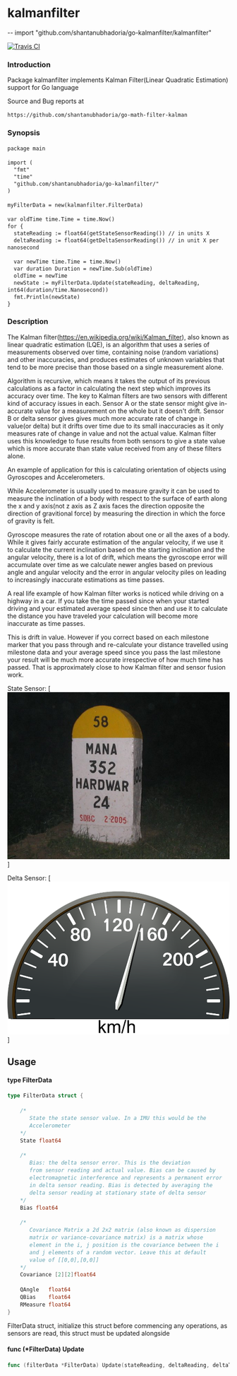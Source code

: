 # kalmanfilter
--
    import "github.com/shantanubhadoria/go-kalmanfilter/kalmanfilter"

[![Travis
CI](https://img.shields.io/travis/shantanubhadoria/go-kalmanfilter.svg?style=flat-square)](https://travis-ci.org/shantanubhadoria/go-kalmanfilter)


### Introduction

Package kalmanfilter implements Kalman Filter(Linear Quadratic Estimation)
support for Go language

Source and Bug reports at

    https://github.com/shantanubhadoria/go-math-filter-kalman

### Synopsis

    package main

    import (
      "fmt"
      "time"
      "github.com/shantanubhadoria/go-kalmanfilter/"
    )

    myFilterData = new(kalmanfilter.FilterData)

    var oldTime time.Time = time.Now()
    for {
      stateReading := float64(getStateSensorReading()) // in units X
      deltaReading := float64(getDeltaSensorReading()) // in unit X per nanosecond

      var newTime time.Time = time.Now()
      var duration Duration = newTime.Sub(oldTime)
      oldTime = newTime
      newState := myFilterData.Update(stateReading, deltaReading, int64(duration/time.Nanosecond))
      fmt.Println(newState)
    }


### Description

The Kalman filter(https://en.wikipedia.org/wiki/Kalman_filter), also known as
linear quadratic estimation (LQE), is an algorithm that uses a series of
measurements observed over time, containing noise (random variations) and other
inaccuracies, and produces estimates of unknown variables that tend to be more
precise than those based on a single measurement alone.

Algorithm is recursive, which means it takes the output of its previous
calculations as a factor in calculating the next step which improves its
accuracy over time. The key to Kalman filters are two sensors with different
kind of accuracy issues in each. Sensor A or the state sensor might give
in-accurate value for a measurement on the whole but it doesn't drift. Sensor B
or delta sensor gives gives much more accurate rate of change in value(or delta)
but it drifts over time due to its small inaccuracies as it only measures rate
of change in value and not the actual value. Kalman filter uses this knowledge
to fuse results from both sensors to give a state value which is more accurate
than state value received from any of these filters alone.

An example of application for this is calculating orientation of objects using
Gyroscopes and Accelerometers.

While Accelerometer is usually used to measure gravity it can be used to measure
the inclination of a body with respect to the surface of earth along the x and y
axis(not z axis as Z axis faces the direction opposite the direction of
gravitional force) by measuring the direction in which the force of gravity is
felt.

Gyroscope measures the rate of rotation about one or all the axes of a body.
While it gives fairly accurate estimation of the angular velocity, if we use it
to calculate the current inclination based on the starting inclination and the
angular velocity, there is a lot of drift, which means the gyroscope error will
accumulate over time as we calculate newer angles based on previous angle and
angular velocity and the error in angular velocity piles on leading to
increasingly inaccurate estimations as time passes.

A real life example of how Kalman filter works is noticed while driving on a
highway in a car. If you take the time passed since when your started driving
and your estimated average speed since then and use it to calculate the distance
you have traveled your calculation will become more inaccurate as time passes.

This is drift in value. However if you correct based on each milestone marker
that you pass through and re-calculate your distance travelled using milestone
data and your average speed since you pass the last milestone your result will
be much more accurate irrespective of how much time has passed. That is
approximately close to how Kalman filter and sensor fusion work.

State Sensor: [![Milestone](/corpus/milestone.jpg)]

Delta Sensor: [![Speedometer](/corpus/speedometer.png)]

## Usage

#### type FilterData

```go
type FilterData struct {

	/*
	   State the state sensor value. In a IMU this would be the
	   Accelerometer
	*/
	State float64

	/*
	   Bias: the delta sensor error. This is the deviation
	   from sensor reading and actual value. Bias can be caused by
	   electromagnetic interference and represents a permanent error
	   in delta sensor reading. Bias is detected by averaging the
	   delta sensor reading at stationary state of delta sensor
	*/
	Bias float64

	/*
	   Covariance Matrix a 2d 2x2 matrix (also known as dispersion
	   matrix or variance-covariance matrix) is a matrix whose
	   element in the i, j position is the covariance between the i
	   and j elements of a random vector. Leave this at default
	   value of [[0,0],[0,0]]
	*/
	Covariance [2][2]float64

	QAngle   float64
	QBias    float64
	RMeasure float64
}
```

FilterData struct, initialize this struct before commencing any operations, as
sensors are read, this struct must be updated alongside

#### func (*FilterData) Update

```go
func (filterData *FilterData) Update(stateReading, deltaReading, deltaTime float64) float64
```
